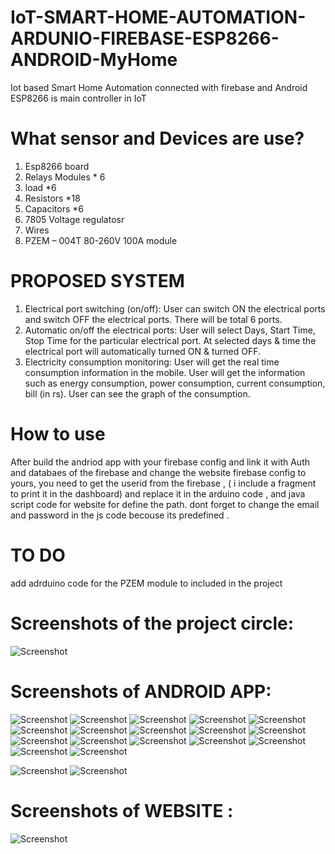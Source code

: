 
# IoT-SMART-HOME-AUTOMATION-ARDUNIO-FIREBASE-ESP8266-ANDROID-MyHome
Iot based Smart Home Automation connected with firebase and Android
ESP8266 is main controller in IoT

# What sensor and Devices are use?

1. Esp8266 board
2. Relays Modules * 6
3. load *6 
4. Resistors *18
5. Capacitors *6
6. 7805 Voltage regulatosr
7. Wires
8. PZEM – 004T 80-260V 100A module 

# PROPOSED SYSTEM
1. Electrical port switching (on/off): User can switch ON the electrical ports and
switch OFF the electrical ports. There will be total 6 ports.
2. Automatic on/off the electrical ports: User will select Days, Start Time, Stop Time
for the particular electrical port. At selected days & time the electrical port will
automatically turned ON & turned OFF.
3. Electricity consumption monitoring: User will get the real time consumption
information in the mobile. User will get the information such as energy consumption,
power consumption, current consumption, bill (in rs). User can see the graph of the
consumption.

# How to use
After build the andriod app with your firebase config and link it with Auth and databaes of the firebase and change the website firebase config to yours, you need to get the userid from the firebase , (  i include a fragment to print it in the dashboard) and replace it in the arduino code , and java script code for website for define the path. dont forget to change the email and password in the js code becouse its predefined .
# TO DO 
add adrduino code for the PZEM module to included in the project 
# Screenshots of the project circle:
![Screenshot](https://raw.github.com/DaBiQ/IoT-SMART-HOME-AUTOMATION-ARDUNIO-FIREBASE-ANDROID/master/graph.png)
# Screenshots of ANDROID APP:
![Screenshot](https://raw.github.com/DaBiQ/IoT-SMART-HOME-AUTOMATION-ARDUNIO-FIREBASE-ANDROID/master/SCRRENSHOTS/1.jpg)
![Screenshot](https://raw.github.com/DaBiQ/IoT-SMART-HOME-AUTOMATION-ARDUNIO-FIREBASE-ANDROID/master/SCRRENSHOTS/2.jpg)
![Screenshot](https://raw.github.com/DaBiQ/IoT-SMART-HOME-AUTOMATION-ARDUNIO-FIREBASE-ANDROID/master/SCRRENSHOTS/3.jpg)
![Screenshot](https://raw.github.com/DaBiQ/IoT-SMART-HOME-AUTOMATION-ARDUNIO-FIREBASE-ANDROID/master/SCRRENSHOTS/4.jpg)
![Screenshot](https://raw.github.com/DaBiQ/IoT-SMART-HOME-AUTOMATION-ARDUNIO-FIREBASE-ANDROID/master/SCRRENSHOTS/5.jpg)
![Screenshot](https://raw.github.com/DaBiQ/IoT-SMART-HOME-AUTOMATION-ARDUNIO-FIREBASE-ANDROID/master/SCRRENSHOTS/6.jpg)
![Screenshot](https://raw.github.com/DaBiQ/IoT-SMART-HOME-AUTOMATION-ARDUNIO-FIREBASE-ANDROID/master/SCRRENSHOTS/7.jpg)
![Screenshot](https://raw.github.com/DaBiQ/IoT-SMART-HOME-AUTOMATION-ARDUNIO-FIREBASE-ANDROID/master/SCRRENSHOTS/9.jpg)
![Screenshot](https://raw.github.com/DaBiQ/IoT-SMART-HOME-AUTOMATION-ARDUNIO-FIREBASE-ANDROID/master/SCRRENSHOTS/10.jpg)
![Screenshot](https://raw.github.com/DaBiQ/IoT-SMART-HOME-AUTOMATION-ARDUNIO-FIREBASE-ANDROID/master/SCRRENSHOTS/11.jpg)
![Screenshot](https://raw.github.com/DaBiQ/IoT-SMART-HOME-AUTOMATION-ARDUNIO-FIREBASE-ANDROID/master/SCRRENSHOTS/12.jpg)
![Screenshot](https://raw.github.com/DaBiQ/IoT-SMART-HOME-AUTOMATION-ARDUNIO-FIREBASE-ANDROID/master/SCRRENSHOTS/13.jpg)
![Screenshot](https://raw.github.com/DaBiQ/IoT-SMART-HOME-AUTOMATION-ARDUNIO-FIREBASE-ANDROID/master/SCRRENSHOTS/14.jpg)
![Screenshot](https://raw.github.com/DaBiQ/IoT-SMART-HOME-AUTOMATION-ARDUNIO-FIREBASE-ANDROID/master/SCRRENSHOTS/15.jpg)
![Screenshot](https://raw.github.com/DaBiQ/IoT-SMART-HOME-AUTOMATION-ARDUNIO-FIREBASE-ANDROID/master/SCRRENSHOTS/18.jpg)
![Screenshot](https://raw.github.com/DaBiQ/IoT-SMART-HOME-AUTOMATION-ARDUNIO-FIREBASE-ANDROID/master/SCRRENSHOTS/19.jpg)
![Screenshot](https://raw.github.com/DaBiQ/IoT-SMART-HOME-AUTOMATION-ARDUNIO-FIREBASE-ANDROID/master/SCRRENSHOTS/20.jpg)

![Screenshot](https://raw.github.com/DaBiQ/IoT-SMART-HOME-AUTOMATION-ARDUNIO-FIREBASE-ANDROID/master/SCRRENSHOTS/22.jpg)
![Screenshot](https://raw.github.com/DaBiQ/IoT-SMART-HOME-AUTOMATION-ARDUNIO-FIREBASE-ANDROID/master/SCRRENSHOTS/23.jpg)

# Screenshots of WEBSITE :
![Screenshot](https://raw.github.com/DaBiQ/IoT-SMART-HOME-AUTOMATION-ARDUNIO-FIREBASE-ANDROID/master/SCRRENSHOTS/website.png)
